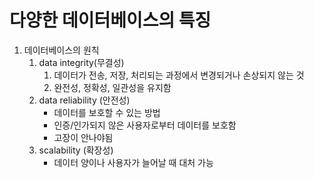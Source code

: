 # 다양한 데이터베이스의 특징

1. 데이터베이스의 원칙
    1. data integrity(무결성) 
        1. 데이터가 전송, 저장, 처리되는 과정에서 변경되거나 손상되지 않는 것 
        2. 완전성, 정확성, 일관성을 유지함
    2. data reliability (안전성)
        - 데이터를 보호할 수 있는 방법
        - 인증/인가되지 않은 사용자로부터 데이터를 보호함
        - 고장이 안나야됨
    3. scalability (확장성)
        - 데이터 양이나 사용자가 늘어날 때 대처 가능
        
